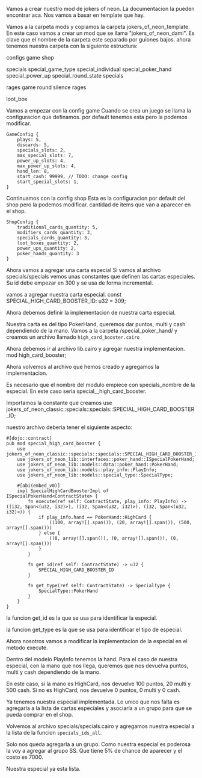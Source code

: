 Vamos a crear nuestro mod de jokers of neon.
La documentacion la pueden encontrar aca. 
Nos vamos a basar en template que hay.

Vamos a la carpeta mods y copiamos la carpeta jokers_of_neon_template.
En este caso vamos a crear un mod que se llama "jokers_of_neon_dami".
Es clave que el nombre de la carpeta este separado por guiones bajos.
ahora tenemos nuestra carpeta con la siguiente estructura:

configs
    game
    shop

specials
    special_game_type
    special_individual
    special_poker_hand
    special_power_up
    special_round_state
    specials

rages
    game
    round
    silence
    rages

loot_box

Vamos a empezar con la config game
Cuando se crea un juego se llama la configuracion que definamos. por default tenemos esta pero la podemos modificar.
```
GameConfig {
    plays: 5,
    discards: 5,
    specials_slots: 2,
    max_special_slots: 7,
    power_up_slots: 4,
    max_power_up_slots: 4,
    hand_len: 8,
    start_cash: 99999, // TODO: change config
    start_special_slots: 1,
}
```

Continuamos con la config shop
Esta es la configuracion por default del shop pero la podemos modificar. cantidad de items que van a aparecer en el shop.
```
ShopConfig {
    traditional_cards_quantity: 5,
    modifiers_cards_quantity: 3,
    specials_cards_quantity: 3,
    loot_boxes_quantity: 2,
    power_ups_quantity: 2,
    poker_hands_quantity: 3
}
```

Ahora vamos a agregar una carta especial
Si vamos al archivo specials/specials vemos unas constantes que definen las cartas especiales. Su id debe empezar en 300 y se usa de forma incremental.

vamos a agregar nuestra carta especial.
const SPECIAL_HIGH_CARD_BOOSTER_ID: u32 = 309;

Ahora debemos definir la implementacion de nuestra carta especial.

Nuestra carta es del tipo PokerHand, queremos dar puntos, multi y cash dependiendo de la mano.
Vamos a la carpeta /special_poker_hand/ y creamos un archivo llamado `high_card_booster.cairo`

Ahora debemos ir al archivo lib.cairo y agregar nuestra implementacion.
mod high_card_booster;

Ahora volvemos al archivo que hemos creado y agregamos la implementacion.

Es necesario que el nombre del modulo empiece con specials_nombre de la especial. 
En este caso seria special__high_card_booster.

Importamos la constante que creamos 
    use jokers_of_neon_classic::specials::specials::SPECIAL_HIGH_CARD_BOOSTER_ID;

nuestro archivo deberia tener el siguiente aspecto:
```
#[dojo::contract]
pub mod special_high_card_booster {
    use jokers_of_neon_classic::specials::specials::SPECIAL_HIGH_CARD_BOOSTER_ID;
    use jokers_of_neon_lib::interfaces::poker_hand::ISpecialPokerHand;
    use jokers_of_neon_lib::models::data::poker_hand::PokerHand;
    use jokers_of_neon_lib::models::play_info::PlayInfo;
    use jokers_of_neon_lib::models::special_type::SpecialType;

    #[abi(embed_v0)]
    impl SpecialHighCardBoosterImpl of ISpecialPokerHand<ContractState> {
        fn execute(ref self: ContractState, play_info: PlayInfo) -> ((i32, Span<(u32, i32)>), (i32, Span<(u32, i32)>), (i32, Span<(u32, i32)>)) {
            if play_info.hand == PokerHand::HighCard {
                ((100, array![].span()), (20, array![].span()), (500, array![].span()))
            } else {
                ((0, array![].span()), (0, array![].span()), (0, array![].span()))
            }
        }

        fn get_id(ref self: ContractState) -> u32 {
            SPECIAL_HIGH_CARD_BOOSTER_ID
        }

        fn get_type(ref self: ContractState) -> SpecialType {
            SpecialType::PokerHand
        }
    }
}
```

la funcion get_id es la que se usa para identificar la especial.

la funcion get_type es la que se usa para identificar el tipo de especial.

Ahora nosotros vamos a modificar la implementacion de la especial en el metodo execute.

Dentro del modelo PlayInfo tenemos la hand.
Para el caso de nuestra especial, con la mano que nos llega, queremos que nos devuelva puntos, multi y cash dependiendo de la mano.

En este caso, si la mano es HighCard, nos devuelve 100 puntos, 20 multi y 500 cash.
Si no es HighCard, nos devuelve 0 puntos, 0 multi y 0 cash.

Ya tenemos nuestra especial implementada.
Lo unico que nos falta es agregarla a la lista de cartas especiales y asociarla a un grupo para que se pueda comprar en el shop.

Volvemos al archivo specials/specials.cairo y agregamos nuestra especial a la lista de la funcion `specials_ids_all`.

Solo nos queda agregarla a un grupo. Como nuestra especial es poderosa la voy a agregar al grupo SS. Que tiene 5% de chance de aparecer y el costo es 7000.

Nuestra especial ya esta lista.

